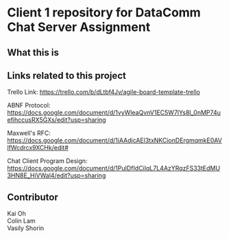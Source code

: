 # Client 1 repository for DataComm Chat Server Assignment

## What this is


## Links related to this project
Trello Link: https://trello.com/b/dLtbf4Jv/agile-board-template-trello <br>

ABNF Protocol: https://docs.google.com/document/d/1vyWleaQvnV1EC5W7lYs8I_0nMP74uefihccusRX5GXs/edit?usp=sharing <br>

Maxwell's RFC: https://docs.google.com/document/d/1iAAdjcAEl3txNKCionDErgmqmkE0AVlfWcdrcx9XCHk/edit#

Chat Client Program Design: https://docs.google.com/document/d/1PuIDfIdCiIqL7L4AzYRqzFS33tEdMU3HN8E_HiVWal4/edit?usp=sharing

## Contributor
Kai Oh  <br>
Colin Lam <br>
Vasily Shorin <br>


